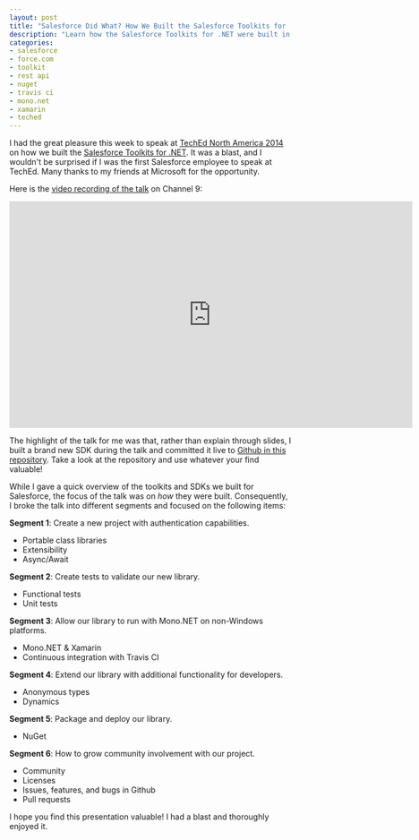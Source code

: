 ```yaml
---
layout: post
title: "Salesforce Did What? How We Built the Salesforce Toolkits for .NET"
description: "Learn how the Salesforce Toolkits for .NET were built in this TechEd session by Wade Wegner. You'll see Wade build, from scratch, a new SDK using the same techniques and design principals that built the released toolkit."
categories:
- salesforce
- force.com
- toolkit
- rest api
- nuget
- travis ci
- mono.net
- xamarin
- teched
---
```


I had the great pleasure this week to speak at [TechEd North America 2014](http://northamerica.msteched.com/) on how we built the [Salesforce Toolkits for .NET](http://www.wadewegner.com/2014/01/announcing-the-salesforce-toolkits-for-net/). It was a blast, and I wouldn't be surprised if I was the first Salesforce employee to speak at TechEd. Many thanks to my friends at Microsoft for the opportunity.

Here is the [video recording of the talk](http://channel9.msdn.com/Events/TechEd/NorthAmerica/2014/DEV-B308) on Channel 9:

<iframe src="http://channel9.msdn.com/Events/TechEd/NorthAmerica/2014/DEV-B308/player?h=405&w=720&format=html5" style="height:405px;width:720px;" allowFullScreen frameBorder="0" scrolling="no"></iframe>

The highlight of the talk for me was that, rather than explain through slides, I built a brand new SDK during the talk and committed it live to [Github in this repository](https://github.com/wadewegner/TechEd14SDK). Take a look at the repository and use whatever your find valuable!

While I gave a quick overview of the toolkits and SDKs we built for Salesforce, the focus of the talk was on *how* they were built. Consequently, I broke the talk into different segments and focused on the following items:

**Segment 1**: Create a new project with authentication capabilities.

* Portable class libraries
* Extensibility
* Async/Await

**Segment 2**: Create tests to validate our new library.

* Functional tests
* Unit tests

**Segment 3**: Allow our library to run with Mono.NET on non-Windows platforms.

* Mono.NET & Xamarin
* Continuous integration with Travis CI

**Segment 4**: Extend our library with additional functionality for developers.

* Anonymous types
* Dynamics

**Segment 5**: Package and deploy our library.

* NuGet

**Segment 6**: How to grow community involvement with our project.

* Community
* Licenses
* Issues, features, and bugs in Github
* Pull requests

I hope you find this presentation valuable! I had a blast and thoroughly enjoyed it.